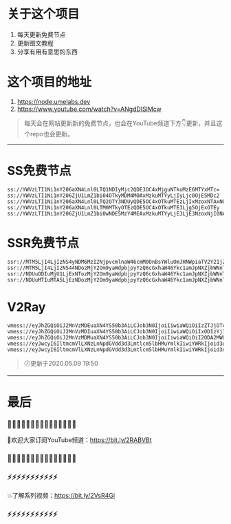 # 关于这个项目
1. 每天更新免费节点
2. 更新图文教程
3. 分享有用有意思的东西

# 这个项目的地址
1. https://node.umelabs.dev
2. https://www.youtube.com/watch?v=ANgdDISlMcw

> 每天会在网站更新新的免费节点，也会在YouTube频道下方👇更新，并且这个repo也会更新。



---

# SS免费节点

```http
ss://YWVzLTI1Ni1nY206aXN4Lnl0LTQ1NDIyMjc2QDE3OC4xMjguNTkuMzE6MTYxMTc=
ss://YWVzLTI1Ni1nY206ZjU1LmZ1bi04OTkyMDM4M0AxMzkuMTYyLjIyLjc0OjE5MDc2
ss://YWVzLTI1Ni1nY206aXN4Lnl0LTQ2OTY3NDUyQDE5OC4xOTkuMTEzLjIxMzoxNTAxNQ==
ss://YWVzLTI1Ni1nY206aXN4Lnl0LTM0MTkyOTEzQDE5OC4xOTkuMTE3Ljg5OjExOTEy
ss://YWVzLTI1Ni1nY206ZjU1LmZ1bi0wNDE5MzY4MEAxMzkuMTYyLjE3LjE3NzoxNjI0NA==
```

# SSR免费节点

```http
ssr://MTM5LjI4LjIzNS4yNDM6MzI2NjpvcmlnaW46cmM0OnBsYWluOmJHNWpiaTV2Y21jZ09HaHkvP29iZnNwYXJhbT0mcmVtYXJrcz01clNiNXAySjU1LTJRU0JsY25JJmdyb3VwPVRHNWpiaTV2Y21j
ssr://MTM5LjI4LjIzNS44NDozMjY2Om9yaWdpbjpyYzQ6cGxhaW46Ykc1amJpNXZjbWNnT0doeS8_b2Jmc3BhcmFtPSZyZW1hcmtzPTVyU2I1cDJKNTUtMlFnJmdyb3VwPVRHNWpiaTV2Y21j
ssr://NDUuODIuMjU1LjExNTozMjY2Om9yaWdpbjpyYzQ6cGxhaW46Ykc1amJpNXZjbWNnT0doeS8_b2Jmc3BhcmFtPSZyZW1hcmtzPTVyU2I1cDJKNTUtMlF3Jmdyb3VwPVRHNWpiaTV2Y21j
ssr://NDUuMTIuMTA5LjEzNDozMjY2Om9yaWdpbjpyYzQ6cGxhaW46Ykc1amJpNXZjbWNnT0doeS8_b2Jmc3BhcmFtPSZyZW1hcmtzPTVyU2I1cDJKNTUtMlJDQmxjbkkmZ3JvdXA9VEc1amJpNXZjbWM
```

# V2Ray

```http
vmess://eyJhZGQiOiJ2MnVzMDEuaXN4YS50b3AiLCJob3N0IjoiIiwiaWQiOiIzZTJjOTcxMy05NzA0LTRmZjAtOTAxZS1jZmYxMDljZTEwODYiLCJuZXQiOiJ3cyIsInBhdGgiOiJcL3JheSIsInBvcnQiOiI0NDMiLCJwcyI6ImlzeC55dC0wMSIsInRscyI6InRscyIsInYiOjIsImFpZCI6MCwidHlwZSI6Im5vbmUifQo=
vmess://eyJhZGQiOiJ2MnVzMDIuaXN4YS50b3AiLCJob3N0IjoiIiwiaWQiOiIxODIzYjIzYi0zZDMyLTRhMzEtOTE5Ni02MTQzYjA3ZGY0NzAiLCJuZXQiOiJ3cyIsInBhdGgiOiJcL3JheSIsInBvcnQiOiI0NDMiLCJwcyI6ImlzeC55dC0wMiIsInRscyI6InRscyIsInYiOjIsImFpZCI6MCwidHlwZSI6Im5vbmUifQo=
vmess://eyJhZGQiOiJ2MnVzMDMuaXN4YS50b3AiLCJob3N0IjoiIiwiaWQiOiI2ODA2MWUyMy00MWIxLTRkNmYtYjJiMy0wMzFmZmI4OGZiZTkiLCJuZXQiOiJ3cyIsInBhdGgiOiJcL3JheSIsInBvcnQiOiI0NDMiLCJwcyI6ImlzeC55dC0wMyIsInRscyI6InRscyIsInYiOjIsImFpZCI6MCwidHlwZSI6Im5vbmUifQo=
vmess://eyJwcyI6IltmcmVlLXNzLnNpdGVdd3d3Lmtlcm5lbHMuYmlkIiwiYWRkIjoid3d3Lmtlcm5lbHMuYmlkIiwicG9ydCI6IjQ0MyIsImlkIjoiMjI5YjUwYjItNThiNC05NDA2LTEyMjgtNzkyZDY1NTljMGQwIiwiYWlkIjoiMCIsIm5ldCI6IndzIiwidHlwZSI6Im5vbmUiLCJob3N0IjoiL3dzIiwidGxzIjoidGxzIn0=
vmess://eyJwcyI6IltmcmVlLXNzLnNpdGVdd3d3Lmtlcm5lbHMuYmlkIiwiYWRkIjoid3d3Lmtlcm5lbHMuYmlkIiwicG9ydCI6IjgwIiwiaWQiOiIzODRmMDY0Ni0xZDc3LTZlOTItNDhmYi05Y2M1Y2FmMjYxMGMiLCJhaWQiOiIwIiwibmV0Ijoid3MiLCJ0eXBlIjoibm9uZSIsImhvc3QiOiIvd3MiLCJ0bHMiOiJub25lIn0=
```



> 🕖更新于2020.05.09 19:50

---

# 最后
### 🌸🌸🌸🌸🌸🌸🌸🌸🌸🌸🌸🌸🌸🌸🌸

👏欢迎大家订阅YouTube频道：https://bit.ly/2RABVBt

### 🌸🌸🌸🌸🌸🌸🌸🌸🌸🌸🌸🌸🌸🌸🌸



### ⚡️⚡️⚡️⚡️⚡️⚡️⚡️⚡️⚡️⚡️⚡️

💥了解系列视频：https://bit.ly/2VsR4Gi

### ⚡️⚡️⚡️⚡️⚡️⚡️⚡️⚡️⚡️⚡️⚡️
